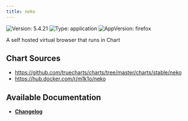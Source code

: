 ```yaml
---
title: neko
---
```


![Version: 5.4.21](https://img.shields.io/badge/Version-5.4.21-informational?style=flat-square) ![Type: application](https://img.shields.io/badge/Type-application-informational?style=flat-square) ![AppVersion: firefox](https://img.shields.io/badge/AppVersion-firefox-informational?style=flat-square)

A self hosted virtual browser that runs in Chart

## Chart Sources

- https://github.com/truecharts/charts/tree/master/charts/stable/neko
- https://hub.docker.com/r/m1k1o/neko

## Available Documentation

- [**Changelog**](./CHANGELOG.md)
